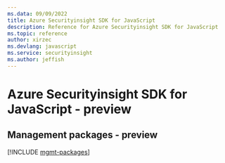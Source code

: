 ```yaml
---
ms.data: 09/09/2022
title: Azure Securityinsight SDK for JavaScript
description: Reference for Azure Securityinsight SDK for JavaScript
ms.topic: reference
author: xirzec
ms.devlang: javascript
ms.service: securityinsight
ms.author: jeffish
---
```

# Azure Securityinsight SDK for JavaScript - preview

## Management packages - preview
[!INCLUDE [mgmt-packages](securityinsight-mgmt-index.md)]